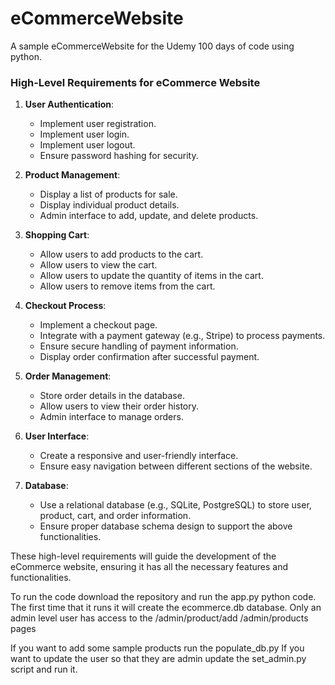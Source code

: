 # eCommerceWebsite
A sample eCommerceWebsite for the Udemy 100 days of code using python.

### High-Level Requirements for eCommerce Website

1. **User Authentication**:
    - Implement user registration.
    - Implement user login.
    - Implement user logout.
    - Ensure password hashing for security.

2. **Product Management**:
    - Display a list of products for sale.
    - Display individual product details.
    - Admin interface to add, update, and delete products.

3. **Shopping Cart**:
    - Allow users to add products to the cart.
    - Allow users to view the cart.
    - Allow users to update the quantity of items in the cart.
    - Allow users to remove items from the cart.

4. **Checkout Process**:
    - Implement a checkout page.
    - Integrate with a payment gateway (e.g., Stripe) to process payments.
    - Ensure secure handling of payment information.
    - Display order confirmation after successful payment.

5. **Order Management**:
    - Store order details in the database.
    - Allow users to view their order history.
    - Admin interface to manage orders.

6. **User Interface**:
    - Create a responsive and user-friendly interface.
    - Ensure easy navigation between different sections of the website.

7. **Database**:
    - Use a relational database (e.g., SQLite, PostgreSQL) to store user, product, cart, and order information.
    - Ensure proper database schema design to support the above functionalities.

These high-level requirements will guide the development of the eCommerce website, ensuring it has all the necessary features and functionalities.

To run the code download the repository and run the app.py python code. The first time that it runs it will create the ecommerce.db database.
Only an admin level user has access to the /admin/product/add /admin/products pages

If you want to add some sample products run the populate_db.py
If you want to update the user so that they are admin update the set_admin.py script and run it.

